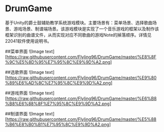 # DrumGame
基于Unity的爵士鼓辅助教学系统游戏模块。主要场景有：菜单场景、选择歌曲场景、游戏场景、制谱端场景。该游戏模块是实现了一个音乐游戏的框架以及制作该框架识别的曲谱文件，从而实现对应不同歌曲的游戏Note的掉落顺序。详情见22041软件使用说明书。


##菜单界面
![Image text][https://raw.githubusercontent.com/Flyling96/DrumGame/master/%E8%8F%9C%E5%8D%95%E7%95%8C%E9%9D%A2.png]

##选歌界面
![Image text][https://raw.githubusercontent.com/Flyling96/DrumGame/master/%E9%80%89%E6%AD%8C%E7%95%8C%E9%9D%A2.png]

##游戏界面
![Image text][https://raw.githubusercontent.com/Flyling96/DrumGame/master/%E6%B8%B8%E6%88%8F%E7%95%8C%E9%9D%A2.png]

##制谱界面
![Image text][https://raw.githubusercontent.com/Flyling96/DrumGame/master/%E5%88%B6%E8%B0%B1%E7%95%8C%E9%9D%A2.png]



